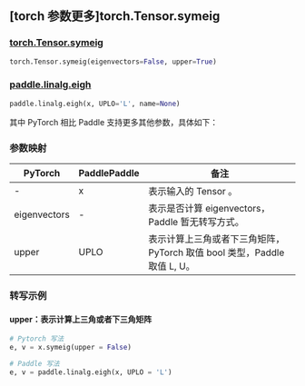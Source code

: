 ## [torch 参数更多]torch.Tensor.symeig

### [torch.Tensor.symeig](https://pytorch.org/docs/1.13/generated/torch.Tensor.symeig.html#torch.Tensor.symeig)

```python
torch.Tensor.symeig(eigenvectors=False, upper=True)
```

### [paddle.linalg.eigh](https://www.paddlepaddle.org.cn/documentation/docs/zh/api/paddle/linalg/eigh_cn.html)

```python
paddle.linalg.eigh(x, UPLO='L', name=None)
```

其中 PyTorch 相比 Paddle 支持更多其他参数，具体如下：

### 参数映射

| PyTorch      | PaddlePaddle | 备注                                                         |
| ------------ | ------------ | ------------------------------------------------------------ |
| -            | x            | 表示输入的 Tensor 。                                         |
| eigenvectors | -            | 表示是否计算 eigenvectors，Paddle 暂无转写方式。 |
| upper        | UPLO         | 表示计算上三角或者下三角矩阵，PyTorch 取值 bool 类型，Paddle 取值 L, U。 |

### 转写示例

#### upper：表示计算上三角或者下三角矩阵
```python
# Pytorch 写法
e, v = x.symeig(upper = False)

# Paddle 写法
e, v = paddle.linalg.eigh(x, UPLO = 'L')
```
